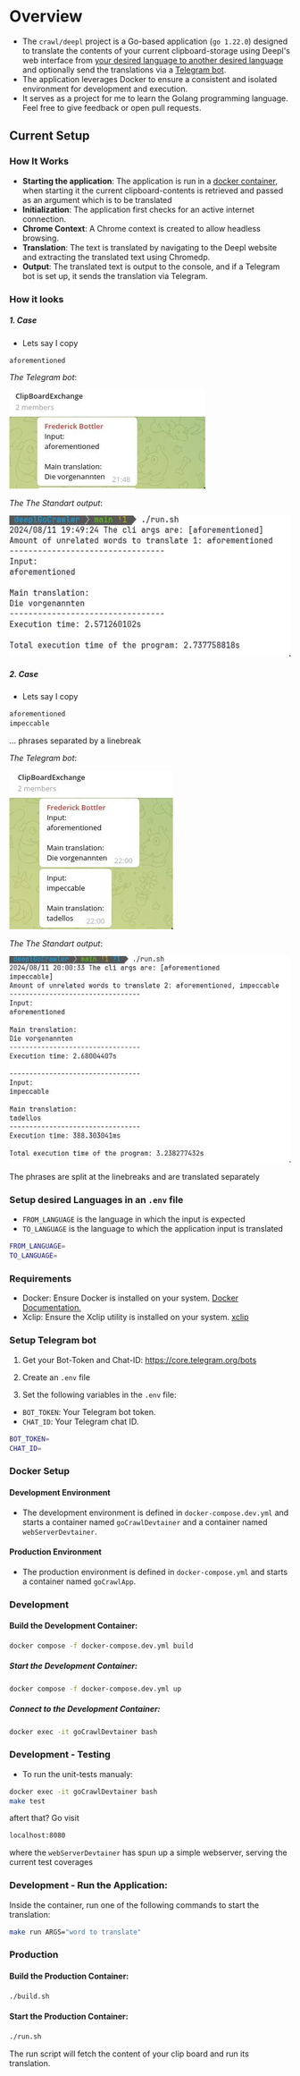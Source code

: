 # Overview
- The `crawl/deepl` project is a Go-based application (`go 1.22.0`) designed to translate the contents of your current clipboard-storage using Deepl's web interface from [your desired language to another desired language](#setup-desired-languages-in-an-env-file) and optionally send the translations via a [Telegram bot](#setup-telegram-bot).
- The application leverages Docker to ensure a consistent and isolated environment for development and execution.
- It serves as a project for me to learn the Golang programming language. Feel free to give feedback or open pull requests.

## Current Setup
### How It Works
- **Starting the application**: The application is run in a [docker container](#docker-setup), when starting it the current clipboard-contents is retrieved and passed as an argument which is to be translated
- **Initialization**: The application first checks for an active internet connection.
- **Chrome Context**: A Chrome context is created to allow headless browsing.
- **Translation**: The text is translated by navigating to the Deepl website and extracting the translated text using Chromedp.
- **Output**: The translated text is output to the console, and if a Telegram bot is set up, it sends the translation via Telegram.

### How it looks
##### 1. Case
- Lets say I copy
```bash
aforementioned
```
*The Telegram bot*:

![telegrambot.jpg](docs/singlephrase_telegrambot.jpg)

*The The Standart output*:

![stdout.jpg](docs/singlephrase_stdout.jpg)

##### 2. Case
- Lets say I copy
```bash
aforementioned
impeccable
```
... phrases separated by a linebreak

*The Telegram bot*:

![alt text](docs/twophrases_telegrambot.jpg)

*The The Standart output*:

![alt text](docs/twophrases_stdout.jpg)

The phrases are split at the linebreaks and are translated separately

### Setup desired Languages in an `.env` file
- `FROM_LANGUAGE` is the language in which the input is expected
- `TO_LANGUAGE` is the language to which the application input is translated

```bash
FROM_LANGUAGE=
TO_LANGUAGE=
```

### Requirements
- Docker: Ensure Docker is installed on your system. [Docker Documentation.](https://docs.docker.com/get-docker/)
- Xclip: Ensure the Xclip utility is installed on your system. [xclip](https://wiki.ubuntuusers.de/xclip/)

### Setup Telegram bot
1. Get your Bot-Token and Chat-ID: https://core.telegram.org/bots

2. Create an `.env` file

3. Set the following variables in the `.env` file:
- `BOT_TOKEN`: Your Telegram bot token.
- `CHAT_ID`: Your Telegram chat ID.

```bash
BOT_TOKEN=
CHAT_ID=
```

### Docker Setup

#### Development Environment
- The development environment is defined in `docker-compose.dev.yml` and starts a container named `goCrawlDevtainer` and a container named `webServerDevtainer`.

#### Production Environment
- The production environment is defined in `docker-compose.yml` and starts a container named `goCrawlApp`.

### Development
#### Build the Development Container:
```bash
docker compose -f docker-compose.dev.yml build
```
##### Start the Development Container:
```bash
docker compose -f docker-compose.dev.yml up
```
##### Connect to the Development Container:
```bash
docker exec -it goCrawlDevtainer bash
```

### Development - Testing
- To run the unit-tests manualy:
```bash
docker exec -it goCrawlDevtainer bash
make test
```
aftert that? Go visit 
```bash
localhost:8080
```
 where the `webServerDevtainer` has spun up a simple webserver, serving the current test coverages

### Development - Run the Application:
Inside the container, run one of the following commands to start the translation:
```bash
make run ARGS="word to translate"
```
### Production
#### Build the Production Container:
```bash
./build.sh
```
#### Start the Production Container:
```bash
./run.sh
```
The run script will fetch the content of your clip board and run its translation.
